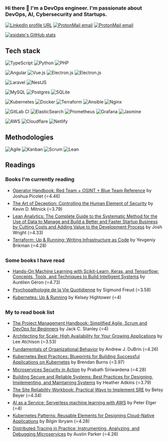 ### Hi there 👋 I'm a DevOps engineer. I'm passionate about DevOps, AI, Cybersecurity and Startups.

[![LinkedIn profile URL](https://img.shields.io/badge/LinkedIn-0077B5?logo=linkedin&logoColor=white&style=for-the-badge)](https://www.linkedin.com/in/el-mahdi-sidate/)
[![ProtonMail email](https://img.shields.io/badge/ProtonMail-8B89CC?logo=protonmail&logoColor=white&style=for-the-badge)](mailto:esidate@protonmail.com)
[![ProtonMail email](https://img.shields.io/badge/Microsoft_Outlook-0078D4?style=for-the-badge&logo=microsoft-outlook&logoColor=white)](mailto:esidate@protonmail.com)

<!-- [![GitHub followers](https://img.shields.io/github/followers/esidate?color=333&logo=github&logoColor=white&style=for-the-badge)](https://github.com/esidate/)
[![GitHub User's stars](https://img.shields.io/github/stars/esidate?affiliations=OWNER%2CCOLLABORATOR&color=333&logo=github&logoColor=white&style=for-the-badge)](https://github.com/esidate/) -->

[![esidate's GitHub stats](https://github-readme-stats.vercel.app/api?username=esidate)](https://github.com/anuraghazra/github-readme-stats)

## Tech stack

![TypeScript](https://img.shields.io/badge/TypeScript-007ACC?style=for-the-badge&logo=typescript&logoColor=white)
![Python](https://img.shields.io/badge/python-3670A0?style=for-the-badge&logo=python&logoColor=ffdd54)
![PHP](https://img.shields.io/badge/php-%23777BB4.svg?style=for-the-badge&logo=php&logoColor=white)

![Angular](https://img.shields.io/badge/Angular-dd1b16?style=for-the-badge&logo=angular&logoColor=white)
![Vue.js](https://img.shields.io/badge/Vue.js-35495E?style=for-the-badge&logo=vuedotjs&logoColor=4FC08D)
![Electron.js](https://img.shields.io/badge/Ionic-367CF7?style=for-the-badge&logo=ionic&logoColor=white)
![Electron.js](https://img.shields.io/badge/Electron-191970?style=for-the-badge&logo=Electron&logoColor=white)

![Laravel](https://img.shields.io/badge/laravel-fb503b?style=for-the-badge&logo=laravel&logoColor=white)
![NestJS](https://img.shields.io/badge/NestJS-e0234e?style=for-the-badge&logo=nestjs&logoColor=white)

![MySQL](https://img.shields.io/badge/mysql-00718B.svg?style=for-the-badge&logo=mysql&logoColor=EA8C10)
![Postgres](https://img.shields.io/badge/postgres-%23316192.svg?style=for-the-badge&logo=postgresql&logoColor=white)
![SQLite](https://img.shields.io/badge/sqlite-%2307405e.svg?style=for-the-badge&logo=sqlite&logoColor=white)

![Kubernetes](https://img.shields.io/badge/kubernetes-326ce5.svg?&style=for-the-badge&logo=kubernetes&logoColor=white)
![Docker](https://img.shields.io/badge/Docker-2CA5E0?style=for-the-badge&logo=docker&logoColor=white)
![Terraform](https://img.shields.io/badge/Terraform-F4ECFF?style=for-the-badge&logo=terraform&logoColor=7B42BC)
![Ansible](https://img.shields.io/badge/ansible-%231A1918.svg?style=for-the-badge&logo=ansible&logoColor=white)
![Nginx](https://img.shields.io/badge/Nginx-009639?style=for-the-badge&logo=nginx&logoColor=white)

![GitLab CI](https://img.shields.io/badge/GitLabCI-%23181717.svg?style=for-the-badge&logo=gitlab&logoColor=white)
![ElasticSearch](https://img.shields.io/badge/ElasticSearch-005571?style=for-the-badge&logo=elasticsearch)
![Prometheus](https://img.shields.io/badge/Prometheus-000000?style=for-the-badge&logo=prometheus)
![Grafana](https://img.shields.io/badge/Grafana-F2F4F9?style=for-the-badge&logo=grafana&logoColor=orange)
![Jasmine](https://img.shields.io/badge/-Jasmine-%238A4182?style=for-the-badge&logo=Jasmine&logoColor=white)

![AWS](https://img.shields.io/badge/AWS-%23FF9900.svg?style=for-the-badge&logo=amazon-aws&logoColor=white)
![Cloudflare](https://img.shields.io/badge/Cloudflare-F38020?style=for-the-badge&logo=Cloudflare&logoColor=white)
![Netlify](https://img.shields.io/badge/netlify-%23000000.svg?style=for-the-badge&logo=netlify&logoColor=#00C7B7)

## Methodologies

![Agile](https://img.shields.io/badge/Agile-47ABE0?style=for-the-badge)
![Kanban](https://img.shields.io/badge/Kanban-E52946?style=for-the-badge)
![Scrum](https://img.shields.io/badge/Scrum-3F556D?style=for-the-badge)
![Lean](https://img.shields.io/badge/Lean-f1f1f1?style=for-the-badge)

## Readings

### Books I'm currently reading

<!-- GOODREADS-LIST-CURRENTLY-READING:START -->
- [Operator Handbook: Red Team + OSINT + Blue Team Reference](https://www.goodreads.com/review/show/4315023869?utm_medium=api&utm_source=rss) by Joshua Picolet (⭐️4.46)
- [The Art of Deception: Controlling the Human Element of Security](https://www.goodreads.com/review/show/4314754372?utm_medium=api&utm_source=rss) by Kevin D. Mitnick (⭐️3.79)
- [Lean Analytics: The Complete Guide to the Systematic Method for the Use of Data to Manage and Build a Better and Faster Startup Business by Cutting Costs and Adding Value to the Development Process](https://www.goodreads.com/review/show/4314700991?utm_medium=api&utm_source=rss) by Josh Wright (⭐️4.33)
- [Terraform: Up & Running: Writing Infrastructure as Code](https://www.goodreads.com/review/show/4335457671?utm_medium=api&utm_source=rss) by Yevgeniy Brikman (⭐️4.28)
<!-- GOODREADS-LIST-CURRENTLY-READING:END -->

### Some books I have read

<!-- GOODREADS-LIST-READ:START -->
- [Hands-On Machine Learning with Scikit-Learn, Keras, and Tensorflow: Concepts, Tools, and Techniques to Build Intelligent Systems](https://www.goodreads.com/review/show/4314756395?utm_medium=api&utm_source=rss) by Aurélien Géron (⭐️4.73)
- [Psychopathologie de la Vie Quotidienne](https://www.goodreads.com/review/show/4315021299?utm_medium=api&utm_source=rss) by Sigmund Freud (⭐️3.58)
- [Kubernetes: Up &amp; Running](https://www.goodreads.com/review/show/4314755263?utm_medium=api&utm_source=rss) by Kelsey Hightower (⭐️4)
<!-- GOODREADS-LIST-READ:END -->

### My to read book list

<!-- GOODREADS-LIST-TO-READ:START -->
- [The Project Management Handbook: Simplified Agile, Scrum and DevOps for Beginners](https://www.goodreads.com/review/show/4315101333?utm_medium=api&utm_source=rss) by Jack C. Stanley (⭐️4)
- [Architecting for Scale: High Availability for Your Growing Applications](https://www.goodreads.com/review/show/4315099800?utm_medium=api&utm_source=rss) by Lee Atchison (⭐️3.53)
- [Fundamentals of Organizational Behavior](https://www.goodreads.com/review/show/4315083491?utm_medium=api&utm_source=rss) by Andrew J. DuBrin (⭐️4.26)
- [Kubernetes Best Practices: Blueprints for Building Successful Applications on Kubernetes](https://www.goodreads.com/review/show/4315074262?utm_medium=api&utm_source=rss) by Brendan Burns (⭐️3.97)
- [Microservices Security in Action](https://www.goodreads.com/review/show/4315033971?utm_medium=api&utm_source=rss) by Prabath Siriwardena (⭐️4.28)
- [Building Secure and Reliable Systems: Best Practices for Designing, Implementing, and Maintaining Systems](https://www.goodreads.com/review/show/4315031831?utm_medium=api&utm_source=rss) by Heather  Adkins (⭐️3.79)
- [The Site Reliability Workbook: Practical Ways to Implement SRE](https://www.goodreads.com/review/show/4315031018?utm_medium=api&utm_source=rss) by Betsy Beyer (⭐️4.34)
- [AI as a Service: Serverless machine learning with AWS](https://www.goodreads.com/review/show/4315029203?utm_medium=api&utm_source=rss) by Peter Elger (⭐️4)
- [Kubernetes Patterns: Reusable Elements for Designing Cloud-Native Applications](https://www.goodreads.com/review/show/4314778517?utm_medium=api&utm_source=rss) by Bilgin Ibryam (⭐️4.28)
- [Distributed Tracing in Practice: Instrumenting, Analyzing, and Debugging Microservices](https://www.goodreads.com/review/show/4335467161?utm_medium=api&utm_source=rss) by Austin Parker (⭐️4.26)
<!-- GOODREADS-LIST-TO-READ:END -->

<!-- ## Notable repositories

### Bla bla bla

[![Blabla repo](https://github-readme-stats.vercel.app/api/pin/?username=esidate&repo=acloud-dl)](https://github.com/esidate/acloud-dl) -->
